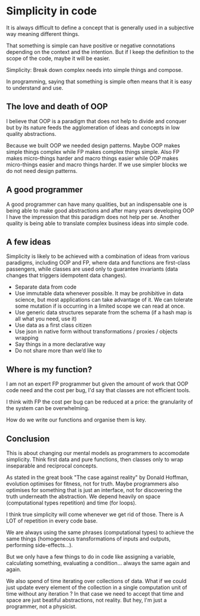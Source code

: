 # Simplicity in code

It is always difficult to define a concept that is generally used in a subjective way meaning different things.

That something is simple can have positive or negative connotations depending on the context and the intention. But if I keep the definition to the scope of the code, maybe it will be easier.

Simplicity: Break down complex needs into simple things and compose.

In programming, saying that something is simple often means that it is easy to understand and use.

## The love and death of OOP

I believe that OOP is a paradigm that does not help to divide and conquer but by its nature feeds the agglomeration of ideas and concepts in low quality abstractions.

Because we built OOP we needed design patterns. Maybe OOP makes simple things complex while FP makes complex things simple. Also FP makes micro-things harder and macro things easier while OOP makes micro-things easier and macro things harder. If we use simpler blocks we do not need design patterns.

## A good programmer

A good programmer can have many qualities, but an indispensable one is being able to make good abstractions and after many years developing OOP I have the impression that this paradigm does not help per se. Another quality is being able to translate complex business ideas into simple code.

## A few ideas

Simplicity is likely to be achieved with a combination of ideas from various paradigms, including OOP and FP, where data and functions are first-class passengers, while classes are used only to guarantee invariants  (data changes that triggers idempotent data changes).

- Separate data from code
- Use immutable data whenever possible. It may be prohibitive in data science, but most applications can take advantage of it. We can tolerate some mutation if is occurring in a limited scope we can read at once.
- Use generic data structures separate from the schema (if a hash map is all what you need, use it)
- Use data as a first class citizen
- Use json in native form without transformations / proxies / objects wrapping
- Say things in a more declarative way
- Do not share more than we’d like to

## Where is my function?

I am not an expert FP programmer but given the amount of work that OOP code need and the cost per bug, I'd say that classes are not efficient tools. 

I think with FP the cost per bug can be reduced at a price: the granularity of the system can be overwhelming. 

How do we write our functions and organise them is key.

## Conclusion

This is about changing our mental models as programmers to accomodate simplicity. Think first data and pure functions, then classes only to wrap inseparable and reciprocal concepts.

As stated in the great book "The case against reality" by Donald Hoffman, evolution optimises for fitness, not for truth. Maybe programmers also optimises for something that is just an interface, not for discovering the truth underneath the abstraction. We depend heavily on space (computational types repetition) and time (for loops). 

I think true simplicity will come whenever we get rid of those. There is A LOT of repetition in every code base. 

We are always using the same phrases (computational types) to achieve the same things (homogeneous transformations of inputs and outputs, performing side-effects...). 

But we only have a few things to do in code like assigning a variable, calculating something, evaluating a condition... always the same again and again. 

We also spend of time iterating over collections of data. What if we could just update every element of the collection in a single computation unit of time without any iteration ? In that case we need to accept that time and space are just beatiful abstractions, not reality. But hey, I'm just a programmer, not a physicist.

